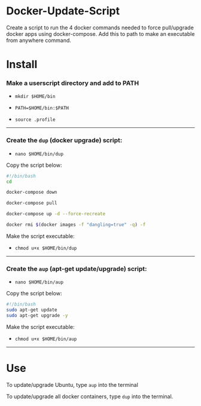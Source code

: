 # Docker-Update-Script
Create a script to run the 4 docker commands needed to force pull/upgrade docker apps using docker-compose.  Add this to path to make an executable from anywhere command.

# Install


### Make a userscript directory and add to PATH

* `mkdir $HOME/bin`

* `PATH=$HOME/bin:$PATH`
  
* `source .profile`

---

### Create the `dup` (docker upgrade) script:

* `nano $HOME/bin/dup`

Copy the script below:

```bash
#!/bin/bash
cd

docker-compose down

docker-compose pull

docker-compose up -d --force-recreate

docker rmi $(docker images -f "dangling=true" -q) -f
```

Make the script executable:

* `chmod u+x $HOME/bin/dup`

---

### Create the `aup` (apt-get update/upgrade) script:

* `nano $HOME/bin/aup`

Copy the script below:

```bash
#!/bin/bash
sudo apt-get update
sudo apt-get upgrade -y
```

Make the script executable:

* `chmod u+x $HOME/bin/aup`

---

# Use

To update/upgrade Ubuntu, type `aup` into the terminal

To update/upgrade all docker containers, type `dup` into the terminal.


